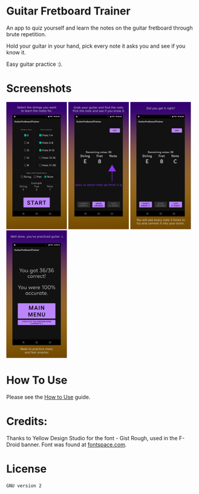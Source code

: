 # Guitar Fretboard Trainer

An app to quiz yourself and learn the notes on the guitar fretboard through brute repetition.

Hold your guitar in your hand, pick every note it asks you and see if you know it.

Easy guitar practice :).


# Screenshots
[<img src="pictures/1_small.png" width=160>](pictures/1_small.png) [<img src="pictures/2_small.png" width=160>](pictures/2_small.png) [<img src="pictures/3_small.png" width=160>](pictures/3_small.png) [<img src="pictures/4_small.png" width=160>](pictures/4_small.png)

# How To Use
Please see the [How to Use](HowToUse/how_to_use.md) guide.

# Credits:
Thanks to Yellow Design Studio for the font - Gist Rough, used in the F-Droid banner. Font was found at [fontspace.com](https://www.fontspace.com/gist-rough-upr-exbold-two-demo-font-f19456).

# License
```
GNU version 2
```
